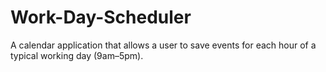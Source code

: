 # Work-Day-Scheduler
A calendar application that allows a user to save events for each hour of a typical working day (9am–5pm). 
